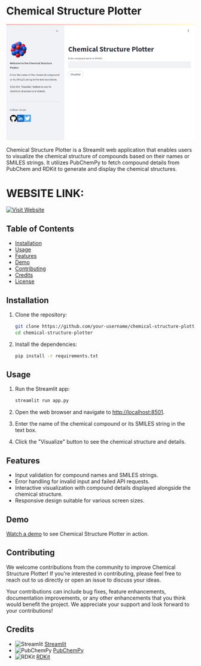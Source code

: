 # Chemical Structure Plotter

[![Chemical Structure Plotter](chemical-structure2.png)](https://chemstructureplotter.onrender.com/)

Chemical Structure Plotter is a Streamlit web application that enables users to visualize the chemical structure of compounds based on their names or SMILES strings. It utilizes PubChemPy to fetch compound details from PubChem and RDKit to generate and display the chemical structures.
# WEBSITE LINK: 
[![Visit Website](https://img.icons8.com/?size=100&id=68247&format=png&color=000000)](https://chemstructureplotter.onrender.com/)

## Table of Contents

- [Installation](#installation)
- [Usage](#usage)
- [Features](#features)
- [Demo](#demo)
- [Contributing](#contributing)
- [Credits](#credits)
- [License](#license)

## Installation

1. Clone the repository:

    ```bash
    git clone https://github.com/your-username/chemical-structure-plotter.git
    cd chemical-structure-plotter
    ```

2. Install the dependencies:

    ```bash
    pip install -r requirements.txt
    ```

## Usage

1. Run the Streamlit app:

    ```bash
    streamlit run app.py
    ```

2. Open the web browser and navigate to [http://localhost:8501](http://localhost:8501).

3. Enter the name of the chemical compound or its SMILES string in the text box.

4. Click the "Visualize" button to see the chemical structure and details.

## Features

- Input validation for compound names and SMILES strings.
- Error handling for invalid input and failed API requests.
- Interactive visualization with compound details displayed alongside the chemical structure.
- Responsive design suitable for various screen sizes.

## Demo

[Watch a demo](https://youtu.be/your-demo-video) to see Chemical Structure Plotter in action.

## Contributing

We welcome contributions from the community to improve Chemical Structure Plotter! If you're interested in contributing, please feel free to reach out to us directly or open an issue to discuss your ideas.

Your contributions can include bug fixes, feature enhancements, documentation improvements, or any other enhancements that you think would benefit the project. We appreciate your support and look forward to your contributions!

## Credits

- ![Streamlit](https://streamlit.io/favicon.ico) [Streamlit](https://streamlit.io/)
- ![PubChemPy](https://pubchempy.readthedocs.io/en/latest/_images/pubchempy_logo.png) [PubChemPy](https://pubchempy.readthedocs.io/)
- ![RDKit](https://www.rdkit.org/docs/_static/RDKit_Logo.svg) [RDKit](https://www.rdkit.org/)
